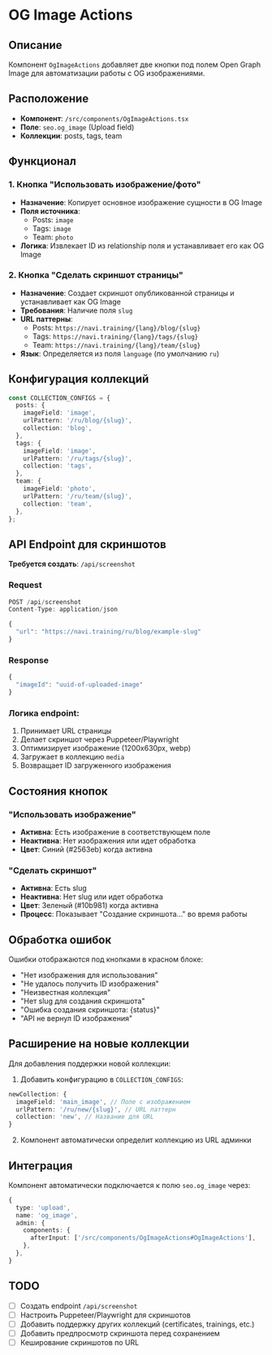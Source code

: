 # OG Image Actions

## Описание

Компонент `OgImageActions` добавляет две кнопки под полем Open Graph Image для автоматизации работы с OG изображениями.

## Расположение

- **Компонент**: `/src/components/OgImageActions.tsx`
- **Поле**: `seo.og_image` (Upload field)
- **Коллекции**: posts, tags, team

## Функционал

### 1. Кнопка "Использовать изображение/фото"

- **Назначение**: Копирует основное изображение сущности в OG Image
- **Поля источника**:
  - Posts: `image`
  - Tags: `image`
  - Team: `photo`
- **Логика**: Извлекает ID из relationship поля и устанавливает его как OG Image

### 2. Кнопка "Сделать скриншот страницы"

- **Назначение**: Создает скриншот опубликованной страницы и устанавливает как OG Image
- **Требования**: Наличие поля `slug`
- **URL паттерны**:
  - Posts: `https://navi.training/{lang}/blog/{slug}`
  - Tags: `https://navi.training/{lang}/tags/{slug}`
  - Team: `https://navi.training/{lang}/team/{slug}`
- **Язык**: Определяется из поля `language` (по умолчанию `ru`)

## Конфигурация коллекций

```typescript
const COLLECTION_CONFIGS = {
  posts: {
    imageField: 'image',
    urlPattern: '/ru/blog/{slug}',
    collection: 'blog',
  },
  tags: {
    imageField: 'image',
    urlPattern: '/ru/tags/{slug}',
    collection: 'tags',
  },
  team: {
    imageField: 'photo',
    urlPattern: '/ru/team/{slug}',
    collection: 'team',
  },
};
```

## API Endpoint для скриншотов

**Требуется создать**: `/api/screenshot`

### Request

```typescript
POST /api/screenshot
Content-Type: application/json

{
  "url": "https://navi.training/ru/blog/example-slug"
}
```

### Response

```typescript
{
  "imageId": "uuid-of-uploaded-image"
}
```

### Логика endpoint:

1. Принимает URL страницы
2. Делает скриншот через Puppeteer/Playwright
3. Оптимизирует изображение (1200x630px, webp)
4. Загружает в коллекцию `media`
5. Возвращает ID загруженного изображения

## Состояния кнопок

### "Использовать изображение"

- **Активна**: Есть изображение в соответствующем поле
- **Неактивна**: Нет изображения или идет обработка
- **Цвет**: Синий (#2563eb) когда активна

### "Сделать скриншот"

- **Активна**: Есть slug
- **Неактивна**: Нет slug или идет обработка
- **Цвет**: Зеленый (#10b981) когда активна
- **Процесс**: Показывает "Создание скриншота..." во время работы

## Обработка ошибок

Ошибки отображаются под кнопками в красном блоке:
- "Нет изображения для использования"
- "Не удалось получить ID изображения"
- "Неизвестная коллекция"
- "Нет slug для создания скриншота"
- "Ошибка создания скриншота: {status}"
- "API не вернул ID изображения"

## Расширение на новые коллекции

Для добавления поддержки новой коллекции:

1. Добавить конфигурацию в `COLLECTION_CONFIGS`:
```typescript
newCollection: {
  imageField: 'main_image', // Поле с изображением
  urlPattern: '/ru/new/{slug}', // URL паттерн
  collection: 'new', // Название для URL
}
```

2. Компонент автоматически определит коллекцию из URL админки

## Интеграция

Компонент автоматически подключается к полю `seo.og_image` через:

```typescript
{
  type: 'upload',
  name: 'og_image',
  admin: {
    components: {
      afterInput: ['/src/components/OgImageActions#OgImageActions'],
    },
  },
}
```

## TODO

- [ ] Создать endpoint `/api/screenshot`
- [ ] Настроить Puppeteer/Playwright для скриншотов
- [ ] Добавить поддержку других коллекций (certificates, trainings, etc.)
- [ ] Добавить предпросмотр скриншота перед сохранением
- [ ] Кеширование скриншотов по URL
